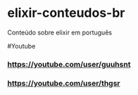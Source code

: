 # elixir-conteudos-br
Conteúdo sobre elixir em português

#Youtube
### https://youtube.com/user/guuhsnt 

### https://youtube.com/user/thgsr

### 
